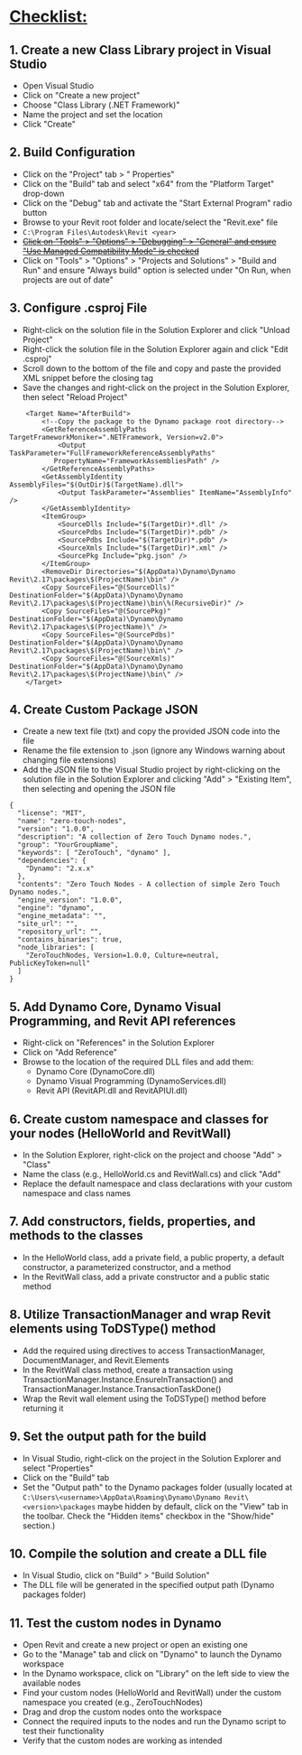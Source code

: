 # [Checklist:](https://bimorph.com/wp-content/uploads/2018/11/BILT%20EUR%202018%20-%20Thomas%20Mahon%20-%20Session%201.5%20and%202.3%20-%20Handout.pdf "Become a Dynamo Zero Touch Node Developer in 75 Minutes Thomas Mahon, Bimorph")

## 1. Create a new Class Library project in Visual Studio
  - Open Visual Studio
  - Click on "Create a new project"
  - Choose "Class Library (.NET Framework)"
  - Name the project and set the location
  - Click "Create"

## 2. Build Configuration
  - Click on the "Project" tab > "<ProjectName> Properties"
  - Click on the "Build" tab and select "x64" from the "Platform Target" drop-down
  - Click on the "Debug" tab and activate the "Start External Program" radio button
  - Browse to your Revit root folder and locate/select the "Revit.exe" file
  - `C:\Program Files\Autodesk\Revit <year>`
  - [~~Click on "Tools" > "Options" > "Debugging" > "General" and ensure "Use Managed Compatibility Mode" is checked~~](https://forum.dynamobim.com/t/setting-up-the-c-environment/76350?u=turtlewolfe "yeah, I was just trying to follow the directions. So, it’s safe to skip this one?")
  - Click on "Tools" > "Options" > "Projects and Solutions" > "Build and Run" and ensure "Always build" option is selected under "On Run, when projects are out of date"

## 3. Configure .csproj File
  - Right-click on the solution file in the Solution Explorer and click "Unload Project"
  - Right-click the solution file in the Solution Explorer again and click "Edit <ProjectName>.csproj"
  - Scroll down to the bottom of the file and copy and paste the provided XML snippet before the closing </project> tag
  - Save the changes and right-click on the project in the Solution Explorer, then select "Reload Project"
```
	<Target Name="AfterBuild">
		<!--Copy the package to the Dynamo package root directory-->
		<GetReferenceAssemblyPaths TargetFrameworkMoniker=".NETFramework, Version=v2.0">
			<Output TaskParameter="FullFrameworkReferenceAssemblyPaths"
		   PropertyName="FrameworkAssembliesPath" />
		</GetReferenceAssemblyPaths>
		<GetAssemblyIdentity AssemblyFiles="$(OutDir)$(TargetName).dll">
			<Output TaskParameter="Assemblies" ItemName="AssemblyInfo" />
		</GetAssemblyIdentity>
		<ItemGroup>
			<SourceDlls Include="$(TargetDir)*.dll" />
			<SourcePdbs Include="$(TargetDir)*.pdb" />
			<SourcePdbs Include="$(TargetDir)*.pdb" />
			<SourceXmls Include="$(TargetDir)*.xml" />
			<SourcePkg Include="pkg.json" />
		</ItemGroup>
		<RemoveDir Directories="$(AppData)\Dynamo\Dynamo Revit\2.17\packages\$(ProjectName)\bin" />
		<Copy SourceFiles="@(SourceDlls)" DestinationFolder="$(AppData)\Dynamo\Dynamo Revit\2.17\packages\$(ProjectName)\bin\%(RecursiveDir)" />
		<Copy SourceFiles="@(SourcePkg)" DestinationFolder="$(AppData)\Dynamo\Dynamo Revit\2.17\packages\$(ProjectName)\" />
		<Copy SourceFiles="@(SourcePdbs)" DestinationFolder="$(AppData)\Dynamo\Dynamo Revit\2.17\packages\$(ProjectName)\bin\" />
		<Copy SourceFiles="@(SourceXmls)" DestinationFolder="$(AppData)\Dynamo\Dynamo Revit\2.17\packages\$(ProjectName)\bin\" />
	</Target>
```

## 4. Create Custom Package JSON
  - Create a new text file (txt) and copy the provided JSON code into the file
  - Rename the file extension to .json (ignore any Windows warning about changing file extensions)
  - Add the JSON file to the Visual Studio project by right-clicking on the solution file in the Solution Explorer and clicking "Add" > "Existing Item", then selecting and opening the JSON file
```
{
  "license": "MIT",
  "name": "zero-touch-nodes",
  "version": "1.0.0",
  "description": "A collection of Zero Touch Dynamo nodes.",
  "group": "YourGroupName",
  "keywords": [ "ZeroTouch", "dynamo" ],
  "dependencies": {
    "Dynamo": "2.x.x"
  },
  "contents": "Zero Touch Nodes - A collection of simple Zero Touch Dynamo nodes.",
  "engine_version": "1.0.0",
  "engine": "dynamo",
  "engine_metadata": "",
  "site_url": "",
  "repository_url": "",
  "contains_binaries": true,
  "node_libraries": [
    "ZeroTouchNodes, Version=1.0.0, Culture=neutral, PublicKeyToken=null"
  ]
}
```
## 5. Add Dynamo Core, Dynamo Visual Programming, and Revit API references
  - Right-click on "References" in the Solution Explorer
  - Click on "Add Reference"
  - Browse to the location of the required DLL files and add them:
    - Dynamo Core (DynamoCore.dll)
    - Dynamo Visual Programming (DynamoServices.dll)
    - Revit API (RevitAPI.dll and RevitAPIUI.dll)

## 6. Create custom namespace and classes for your nodes (HelloWorld and RevitWall)
  - In the Solution Explorer, right-click on the project and choose "Add" > "Class"
  - Name the class (e.g., HelloWorld.cs and RevitWall.cs) and click "Add"
  - Replace the default namespace and class declarations with your custom namespace and class names

## 7. Add constructors, fields, properties, and methods to the classes
  - In the HelloWorld class, add a private field, a public property, a default constructor, a parameterized constructor, and a method
  - In the RevitWall class, add a private constructor and a public static method

## 8. Utilize TransactionManager and wrap Revit elements using ToDSType() method
  - Add the required using directives to access TransactionManager, DocumentManager, and Revit.Elements
  - In the RevitWall class method, create a transaction using TransactionManager.Instance.EnsureInTransaction() and TransactionManager.Instance.TransactionTaskDone()
  - Wrap the Revit wall element using the ToDSType() method before returning it

## 9. Set the output path for the build
  - In Visual Studio, right-click on the project in the Solution Explorer and select "Properties"
  - Click on the "Build" tab
  - Set the "Output path" to the Dynamo packages folder (usually located at `C:\Users\<username>\AppData\Roaming\Dynamo\Dynamo Revit\<version>\packages` maybe hidden by default, click on the "View" tab in the toolbar.
Check the "Hidden items" checkbox in the "Show/hide" section.)

## 10. Compile the solution and create a DLL file
  - In Visual Studio, click on "Build" > "Build Solution"
  - The DLL file will be generated in the specified output path (Dynamo packages folder)

## 11. Test the custom nodes in Dynamo
  - Open Revit and create a new project or open an existing one
  - Go to the "Manage" tab and click on "Dynamo" to launch the Dynamo workspace
  - In the Dynamo workspace, click on "Library" on the left side to view the available nodes
  - Find your custom nodes (HelloWorld and RevitWall) under the custom namespace you created (e.g., ZeroTouchNodes)
  - Drag and drop the custom nodes onto the workspace
  - Connect the required inputs to the nodes and run the Dynamo script to test their functionality
  - Verify that the custom nodes are working as intended
